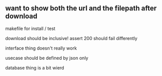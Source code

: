 want to show both the url and the filepath after download
---

makefile for install / test

download should be inclusive!
assert 200 should fail differently

interface thing doesn't really work

usecase should be defined by json only

database thing is a bit wierd

